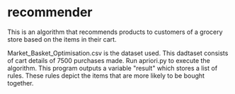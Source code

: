 # recommender
This is an algorithm that recommends products to customers of a grocery store based on the items in their cart.

Market_Basket_Optimisation.csv is the dataset used. This dadtaset consists of cart details of 7500 purchases made.
Run apriori.py to execute the algorithm.
This program outputs a variable "result" which stores a list of rules. These rules depict the items that are more likely to be bought together.
